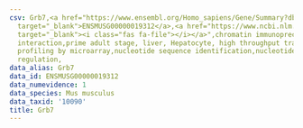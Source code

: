 ```yaml
---
csv: Grb7,<a href="https://www.ensembl.org/Homo_sapiens/Gene/Summary?db=core;g=ENSMUSG00000019312"
  target="_blank">ENSMUSG00000019312</a>,<a href="https://www.ncbi.nlm.nih.gov/pubmed/23834426"
  target="_blank"><i class="fas fa-file"></i></a>",chromatin immunoprecipitation assay,direct
  interaction,prime adult stage, liver, Hepatocyte, high throughput transcription
  profiling by microarray,nucleotide sequence identification,nucleotide sequence identification,transcriptional
  regulation,
data_alias: Grb7
data_id: ENSMUSG00000019312
data_numevidence: 1
data_species: Mus musculus
data_taxid: '10090'
title: Grb7
---
```


